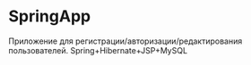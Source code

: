 # SpringApp
Приложение для регистрации/авторизации/редактирования пользователей.
Spring+Hibernate+JSP+MySQL
